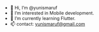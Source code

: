 - 👋 Hi, I’m @yunismaruf
- 👀 I’m interested in Mobile development.
- 🌱 I’m currently learning Flutter.
- 📫 contact: yunismaruf@gmail.com

<!---
yunismaruf/yunismaruf is a ✨ special ✨ repository because its `README.md` (this file) appears on your GitHub profile.
You can click the Preview link to take a look at your changes.
--->
